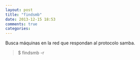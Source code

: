 ```yaml
---
layout: post
title: "findsmb"
date: 2013-12-15 18:53
comments: true
categories: 
---
```

Busca máquinas en la red que respondan al protocolo samba.

>$ findsmb -r

